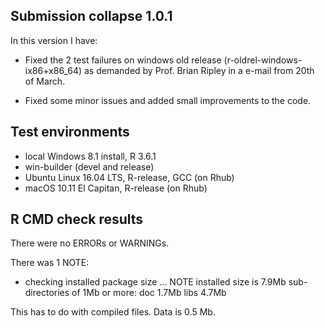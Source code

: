 ## Submission collapse 1.0.1
In this version I have:

* Fixed the 2 test failures on windows old release (r-oldrel-windows-ix86+x86_64) as demanded by Prof. Brian Ripley in a e-mail from 20th of March.

* Fixed some minor issues and added small improvements to the code. 

## Test environments
* local Windows 8.1 install, R 3.6.1
* win-builder (devel and release)
* Ubuntu Linux 16.04 LTS, R-release, GCC (on Rhub)
* macOS 10.11 El Capitan, R-release (on Rhub)

## R CMD check results
There were no ERRORs or WARNINGs.

There was 1 NOTE:

  * checking installed package size ... NOTE
    installed size is  7.9Mb
    sub-directories of 1Mb or more:
      doc    1.7Mb
      libs   4.7Mb

This has to do with compiled files. Data is 0.5 Mb. 
